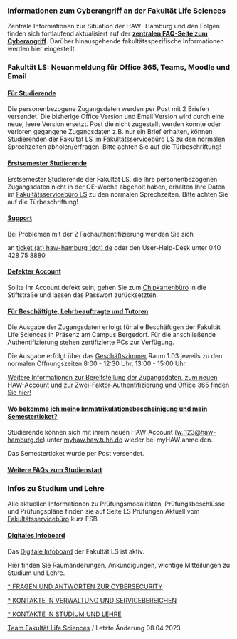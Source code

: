 ###  Infor­mationen zum Cyberangriff an der Fakultät Life Scien­ces  ###

Zentrale Informationen zur Situation der HAW- Hamburg und den Folgen finden sich fortlaufend aktualisiert auf der **[zentralen FAQ-Seite zum Cyberangriff](https://www.haw-hamburg.de/cyberangriff/)**. Darüber hinausgehende fakultätsspezifische Informationen werden hier eingestellt.

### Fakultät LS: Neuanmeldung für Office 365, Teams, Moodle und Email  ###

#### [Für Studierende](javascript:void(0))  ####

Die personenbezogene Zugangsdaten werden per Post mit 2 Briefen versendet. Die bisherige Office Version und Email Version wird durch eine neue, leere Version ersetzt. Post die nicht zugestellt werden konnte oder verloren gegangene Zugangsdaten z.B. nur ein Brief erhalten, können Studierenden der Fakultät LS im [Fakultätsservicebüro LS](https://www.haw-hamburg.de/hochschule/life-sciences/studium-und-lehre/fakultaetsservicebuero/oeffnungszeiten-und-kontakt/) zu den normalen Sprechzeiten abholen/erfragen. Bitte achten Sie auf die Türbeschriftung!

#### [Erstsemester Studierende](javascript:void(0))  ####

Erstsemester Studierende der Fakultät LS, die Ihre personenbezogenen Zugangsdaten nicht in der OE-Woche abgeholt haben, erhalten Ihre Daten im [Fakultätsservicebüro LS](https://www.haw-hamburg.de/hochschule/life-sciences/studium-und-lehre/fakultaetsservicebuero/oeffnungszeiten-und-kontakt/) zu den normalen Sprechzeiten. Bitte achten Sie auf die Türbeschriftung!

#### [Support](javascript:void(0))  ####

Bei Problemen mit der 2 Fachauthentifizierung wenden Sie sich

an [ticket (at) haw-hamburg (dot) de](#) oder den User-Help-Desk unter 040 428 75 8880

#### [Defekter Account](javascript:void(0))  ####

Sollte Ihr Account defekt sein, gehen Sie zum [Chipkartenbüro](https://www.haw-hamburg.de/studium/studienorganisation/studierendenausweis/) in die Stiftstraße und lassen das Passwort zurücksetzten.

#### [Für Beschäftigte, Lehrbeauftragte und Tutoren](javascript:void(0))  ####

Die Ausgabe der Zugangsdaten erfolgt für alle Beschäftigen der Fakultät Life Sciences in Präsenz am Campus Bergedorf. Für die anschließende Authentifizierung stehen zertifizierte PCs zur Verfügung.

Die Ausgabe erfolgt über das [Geschäftszimmer](https://www.haw-hamburg.de/hochschule/life-sciences/unsere-fakultaet/verwaltung/) Raum 1.03 jeweils zu den normalen Öffnungszeiten 8:00 - 12:30 Uhr, 13:00 - 15:00 Uhr

[Weitere Informationen zur Bereitstellung der Zugangsdaten, zum neuen HAW-Account und zur Zwei-Faktor-Authentifizierung und Office 365 finden Sie hier!](https://www.haw-hamburg.de/haw-account/)

#### [Wo bekomme ich meine Immatrikulationsbescheinigung und mein Semesterticket?](javascript:void(0))  ####

Studierende können sich mit ihrem neuen HAW-Account (w..123@haw-hamburg.de) unter [myhaw.haw.tuhh.de](https://myhaw.haw.tuhh.de) wieder bei myHAW anmelden.

Das Semesterticket wurde per Post versendet.

#### [Weitere FAQs zum Studienstart](https://www.haw-hamburg.de/studium/studieneinstieg/#c32239) ####

###  Infos zu Studium und Lehre  ###

Alle aktuellen Informationen zu Prüfungsmodalitäten, Prüfungsbeschlüsse und Prüfungspläne finden sie auf Seite LS Prüfungen Aktuell vom [Fakultätsservicebüro](/hochschule/life-sciences/studium-und-lehre/fakultaetsservicebuero/) kurz FSB.

#### [Digitales Infoboard](javascript:void(0))  ####

Das [Digitale Infoboard](/hochschule/life-sciences/studium-und-lehre/infoboard/) der Fakultät LS ist aktiv.

Hier finden Sie Raumänderungen, Ankündigungen, wichtige Mitteilungen zu Studium und Lehre.

[* FRAGEN UND ANTWORTEN ZUR CYBERSECURITY](https://www.haw-hamburg.de/detail/news/news/show/it-sicherheitsexperte-prof-skwarek-zu-cyberangriffen/)

[* KONTAKTE IN VERWALTUNG UND SERVICEBEREICHEN](/ls-cyberangriff/kontakte-in-verwaltung-und-servicebereichen/)

[* KONTAKTE IN STUDIUM UND LEHRE](/ls-cyberangriff/kontakte/)

[Team Fakultät Life Sciences](#) / Letzte Änderung 08.04.2023
